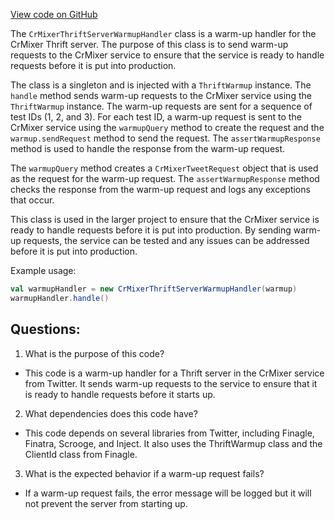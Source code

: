 [View code on GitHub](https://github.com/misbahsy/the-algorithm/cr-mixer/server/src/main/scala/com/twitter/cr_mixer/CrMixerThriftServerWarmupHandler.scala)

The `CrMixerThriftServerWarmupHandler` class is a warm-up handler for the CrMixer Thrift server. The purpose of this class is to send warm-up requests to the CrMixer service to ensure that the service is ready to handle requests before it is put into production. 

The class is a singleton and is injected with a `ThriftWarmup` instance. The `handle` method sends warm-up requests to the CrMixer service using the `ThriftWarmup` instance. The warm-up requests are sent for a sequence of test IDs (1, 2, and 3). For each test ID, a warm-up request is sent to the CrMixer service using the `warmupQuery` method to create the request and the `warmup.sendRequest` method to send the request. The `assertWarmupResponse` method is used to handle the response from the warm-up request. 

The `warmupQuery` method creates a `CrMixerTweetRequest` object that is used as the request for the warm-up request. The `assertWarmupResponse` method checks the response from the warm-up request and logs any exceptions that occur. 

This class is used in the larger project to ensure that the CrMixer service is ready to handle requests before it is put into production. By sending warm-up requests, the service can be tested and any issues can be addressed before it is put into production. 

Example usage:

```scala
val warmupHandler = new CrMixerThriftServerWarmupHandler(warmup)
warmupHandler.handle()
```
## Questions: 
 1. What is the purpose of this code?
- This code is a warm-up handler for a Thrift server in the CrMixer service from Twitter. It sends warm-up requests to the service to ensure that it is ready to handle requests before it starts up.

2. What dependencies does this code have?
- This code depends on several libraries from Twitter, including Finagle, Finatra, Scrooge, and Inject. It also uses the ThriftWarmup class and the ClientId class from Finagle.

3. What is the expected behavior if a warm-up request fails?
- If a warm-up request fails, the error message will be logged but it will not prevent the server from starting up.